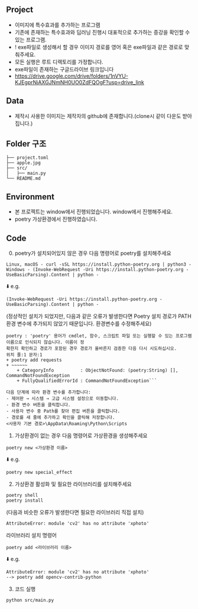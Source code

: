 ## Project
- 이미지에 특수효과를 추가하는 프로그램
- 기존에 존재하는 특수효과와 딥러닝 진행시 대표적으로 추가하는 증강을 확인할 수 있는 프로그램. 
- ! exe파일로 생성해서 할 경우 이미지 경로를 영어 혹은 exe파일과 같은 경로로 맞춰주세요.
- 모든 실행은 루트 디렉토리를 가정합니다.
- exe파일이 존재하는 구글드라이브 링크입니다
- https://drive.google.com/drive/folders/1nVYU-KJEgprNjAXGJNmNH0UO0ZdFQOgF?usp=drive_link
## Data
- 제작시 사용한 이미지는 제작자의 github에 존재합니다.(clone시 같이 다운도 받아집니다.)

## Folder 구조
```
├── project.toml
├── apple.jpg
├── src/
│   ├── main.py
└── README.md
```

## Environment
- 본 프로젝트는 window에서 진행되었습니다. window에서 진행해주세요.
- poetry 가상환경에서 진행하였습니다.
## Code 
0. poetry가 설치되어있지 않은 경우 다음 명령어로 poetry를 설치해주세요
```
Linux, macOS - curl -sSL https://install.python-poetry.org | python3 -
Windows - (Invoke-WebRequest -Uri https://install.python-poetry.org -UseBasicParsing).Content | python -
```
⬇️ e.g.
```
(Invoke-WebRequest -Uri https://install.python-poetry.org -UseBasicParsing).Content | python -
```
(정상적인 설치가 되었지만, 다음과 같은 오류가 발생한다면 Poetry 설치 경로가 PATH 환경 변수에 추가되지 않았기 때문입니다. 환경변수를 수정해주세요)
```
poetry : 'poetry' 용어가 cmdlet, 함수, 스크립트 파일 또는 실행할 수 있는 프로그램 이름으로 인식되지 않습니다. 이름이 정
확한지 확인하고 경로가 포함된 경우 경로가 올바른지 검증한 다음 다시 시도하십시오.
위치 줄:1 문자:1
+ poetry add requests
+ ~~~~~~
    + CategoryInfo          : ObjectNotFound: (poetry:String) [], CommandNotFoundException
    + FullyQualifiedErrorId : CommandNotFoundException```
```
```
다음 단계에 따라 환경 변수를 추가합니다:
- 제어판 → 시스템 → 고급 시스템 설정으로 이동합니다.
- 환경 변수 버튼을 클릭합니다.
- 사용자 변수 중 Path를 찾아 편집 버튼을 클릭합니다.
- 경로를 새 줄에 추가하고 확인을 클릭해 저장합니다.
<사용자 기본 경로>\AppData\Roaming\Python\Scripts
```

1. 가상환경이 없는 경우 다음 명령어로 가상환경을 생성해주세요

```
poetry new <가상환경 이름>
```
⬇️ e.g.
```
poetry new special_effect
```

2. 가상환경 활성화 및 필요한 라이브러리를 설치해주세요
```
poetry shell 
poetry install
```
(다음과 비슷한 오류가 발생한다면 필요한 라이브러리 직접 설치)
```
AttributeError: module 'cv2' has no attribute 'xphoto'
```
라이브러리 설치 명령어
```
poetry add <라이브러리 이름>
```
⬇️ e.g.
```
AttributeError: module 'cv2' has no attribute 'xphoto'
--> poetry add opencv-contrib-python
```

3. 코드 실행 
```
python src/main.py
```
